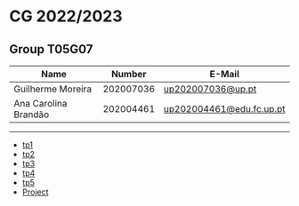 # CG 2022/2023

## Group T05G07
| Name              | Number    | E-Mail             |
| ----------------- | --------- | ------------------ |
| Guilherme Moreira | 202007036 | up202007036@up.pt  |
| Ana Carolina Brandão | 202004461 | up202004461@edu.fc.up.pt |

----

  - [tp1](tp1/README.md)
  - [tp2](tp2/README.md)
  - [tp3](tp3/README.md)
  - [tp4](tp4/README.md)
  - [tp5](tp5/README.md)
  - [Project](project/README.md)
